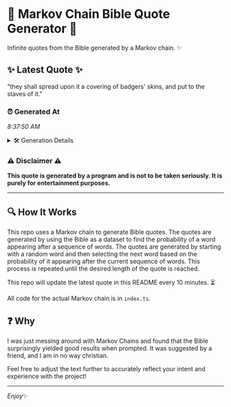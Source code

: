 # 📖 Markov Chain Bible Quote Generator 📖

Infinite quotes from the Bible generated by a Markov chain. ✨

## ✨ Latest Quote ✨
"they shall spread upon it a covering of badgers' skins, and put to the staves of it."

### ⏰ Generated At
*8:37:50 AM*

<details>
    <summary>🛠️ Generation Details</summary>
    <p>
        <strong>🌱 Seed:</strong> they<br>
        <strong>🔄 Iterations:</strong> 16<br>
        <strong>📜 Context History:</strong><br>[ they ]: shall<br>[ they, shall ]: spread<br>[ they, shall, spread ]: upon<br>[ they, shall, spread, upon ]: it<br>[ they, shall, spread, upon, it ]: a<br>[ they, shall, spread, upon, it, a ]: covering<br>[ shall, spread, upon, it, a, covering ]: of<br>[ spread, upon, it, a, covering, of ]: badgers'<br>[ upon, it, a, covering, of, badgers' ]: skins,<br>[ it, a, covering, of, badgers', skins, ]: and<br>[ a, covering, of, badgers', skins,, and ]: put<br>[ covering, of, badgers', skins,, and, put ]: to<br>[ of, badgers', skins,, and, put, to ]: the<br>[ badgers', skins,, and, put, to, the ]: staves<br>[ skins,, and, put, to, the, staves ]: of<br>[ and, put, to, the, staves, of ]: it.<br>
    </p>
</details>

### ⚠️ Disclaimer ⚠️
**This quote is generated by a program and is not to be taken seriously. It is purely for entertainment purposes.**

---

## 🔍 How It Works

This repo uses a Markov chain to generate Bible quotes. The quotes are generated by using the Bible as a dataset to find the probability of a word appearing after a sequence of words. The quotes are generated by starting with a random word and then selecting the next word based on the probability of it appearing after the current sequence of words. This process is repeated until the desired length of the quote is reached.

This repo will update the latest quote in this README every 10 minutes. ⏳

All code for the actual Markov chain is in `index.ts`.

## ❓ Why

I was just messing around with Markov Chains and found that the Bible surprisingly yielded good results when prompted. 
It was suggested by a friend, and I am in no way christian.

Feel free to adjust the text further to accurately reflect your intent and experience with the project!

---

*Enjoy*✨
